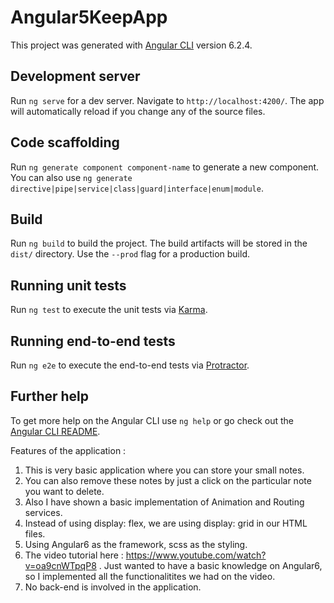 # Angular5KeepApp

This project was generated with [Angular CLI](https://github.com/angular/angular-cli) version 6.2.4.

## Development server

Run `ng serve` for a dev server. Navigate to `http://localhost:4200/`. The app will automatically reload if you change any of the source files.

## Code scaffolding

Run `ng generate component component-name` to generate a new component. You can also use `ng generate directive|pipe|service|class|guard|interface|enum|module`.

## Build

Run `ng build` to build the project. The build artifacts will be stored in the `dist/` directory. Use the `--prod` flag for a production build.

## Running unit tests

Run `ng test` to execute the unit tests via [Karma](https://karma-runner.github.io).

## Running end-to-end tests

Run `ng e2e` to execute the end-to-end tests via [Protractor](http://www.protractortest.org/).

## Further help

To get more help on the Angular CLI use `ng help` or go check out the [Angular CLI README](https://github.com/angular/angular-cli/blob/master/README.md).



Features of the application :

1. This is very basic application where you can store your small notes.
2. You can also remove these notes by just a click on the particular note you want to delete.
3. Also I have shown a basic implementation of Animation and Routing services.
4. Instead of using display: flex, we are using display: grid in our HTML files.
5. Using Angular6 as the framework, scss as the styling.
6. The video tutorial here : https://www.youtube.com/watch?v=oa9cnWTpqP8 . Just wanted to have a basic knowledge on Angular6, so I           implemented all the functionalitites we had on the video. 
7. No back-end is involved in the application.